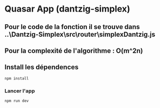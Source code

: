 # Quasar App (dantzig-simplex)

## Pour le code de la fonction il se trouve dans ..\Dantzig-Simplex\src\router\simplexDantzig.js

## Pour la complexité de l'algorithme : O(m^2n)

## Install les dépendences
```bash
npm install
```

### Lancer l'app
```bash
npm run dev
```